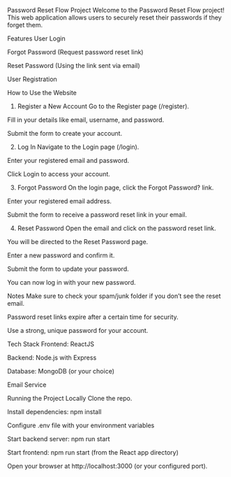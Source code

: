 Password Reset Flow Project
Welcome to the Password Reset Flow project! This web application allows users to securely reset their passwords if they forget them.

Features
User Login

Forgot Password (Request password reset link)

Reset Password (Using the link sent via email)

User Registration

How to Use the Website
1. Register a New Account
Go to the Register page (/register).

Fill in your details like email, username, and password.

Submit the form to create your account.

2. Log In
Navigate to the Login page (/login).

Enter your registered email and password.

Click Login to access your account.

3. Forgot Password
On the login page, click the Forgot Password? link.

Enter your registered email address.

Submit the form to receive a password reset link in your email.

4. Reset Password
Open the email and click on the password reset link.

You will be directed to the Reset Password page.

Enter a new password and confirm it.

Submit the form to update your password.

You can now log in with your new password.

Notes
Make sure to check your spam/junk folder if you don’t see the reset email.

Password reset links expire after a certain time for security.

Use a strong, unique password for your account.

Tech Stack
Frontend: ReactJS

Backend: Node.js with Express

Database: MongoDB (or your choice)

Email Service

Running the Project Locally
Clone the repo.

Install dependencies: npm install

Configure .env file with your environment variables 

Start backend server: npm run start

Start frontend: npm run start (from the React app directory)

Open your browser at http://localhost:3000 (or your configured port).

